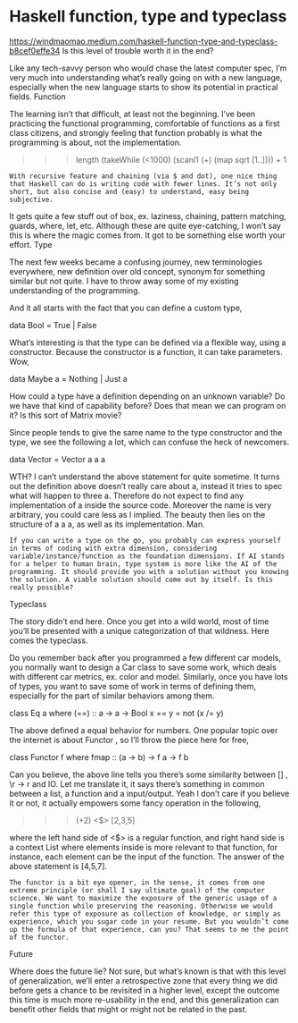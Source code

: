 # Haskell function, type and typeclass
https://windmaomao.medium.com/haskell-function-type-and-typeclass-b8cef0effe34
Is this level of trouble worth it in the end?

Like any tech-savvy person who would chase the latest computer spec, I’m very much into understanding what’s really going on with a new language, especially when the new language starts to show its potential in practical fields.
Function

The learning isn’t that difficult, at least not the beginning. I’ve been practicing the functional programming, comfortable of functions as a first class citizens, and strongly feeling that function probably is what the programming is about, not the implementation.

>>> length (takeWhile (<1000) (scanl1 (+) (map sqrt [1..]))) + 1

    With recursive feature and chaining (via $ and dot), one nice thing that Haskell can do is writing code with fewer lines. It’s not only short, but also concise and (easy) to understand, easy being subjective.

It gets quite a few stuff out of box, ex. laziness, chaining, pattern matching, guards, where, let, etc. Although these are quite eye-catching, I won’t say this is where the magic comes from. It got to be something else worth your effort.
Type

The next few weeks became a confusing journey, new terminologies everywhere, new definition over old concept, synonym for something similar but not quite. I have to throw away some of my existing understanding of the programming.

And it all starts with the fact that you can define a custom type,

data Bool = True | False

What’s interesting is that the type can be defined via a flexible way, using a constructor. Because the constructor is a function, it can take parameters. Wow,

data Maybe a = Nothing | Just a

How could a type have a definition depending on an unknown variable? Do we have that kind of capability before? Does that mean we can program on it? Is this sort of Matrix movie?

Since people tends to give the same name to the type constructor and the type, we see the following a lot, which can confuse the heck of newcomers.

data Vector = Vector a a a

WTH? I can’t understand the above statement for quite sometime. It turns out the definition above doesn’t really care about a, instead it tries to spec what will happen to three a. Therefore do not expect to find any implementation of a inside the source code. Moreover the name is very arbitrary, you could care less as I implied. The beauty then lies on the structure of a a a, as well as its implementation. Man.

    If you can write a type on the go, you probably can express yourself in terms of coding with extra dimension, considering variable/instance/function as the foundation dimensions. If AI stands for a helper to human brain, type system is more like the AI of the programming. It should provide you with a solution without you knowing the solution. A viable solution should come out by itself. Is this really possible?

Typeclass

The story didn’t end here. Once you get into a wild world, most of time you’ll be presented with a unique categorization of that wildness. Here comes the typeclass.

Do you remember back after you programmed a few different car models, you normally want to design a Car class to save some work, which deals with different car metrics, ex. color and model. Similarly, once you have lots of types, you want to save some of work in terms of defining them, especially for the part of similar behaviors among them.

class Eq a where
 (==) :: a -> a -> Bool
 x == y = not (x /= y)

The above defined a equal behavior for numbers. One popular topic over the internet is about Functor , so I’ll throw the piece here for free,

class Functor f where
 fmap :: (a -> b) -> f a -> f b

Can you believe, the above line tells you there’s some similarity between [] , \r -> r and IO. Let me translate it, it says there’s something in common between a list, a function and a input/output. Yeah I don’t care if you believe it or not, it actually empowers some fancy operation in the following,

>>> (+2) <$> [2,3,5]

where the left hand side of <$> is a regular function, and right hand side is a context List where elements inside is more relevant to that function, for instance, each element can be the input of the function. The answer of the above statement is [4,5,7].

    The functor is a bit eye opener, in the sense, it comes from one extreme principle (or shall I say ultimate goal) of the computer science. We want to maximize the exposure of the generic usage of a single function while preserving the reasoning. Otherwise we would refer this type of exposure as collection of knowledge, or simply as experience, which you sugar code in your resume. But you wouldn’t come up the formula of that experience, can you? That seems to me the point of the functor.

Future

Where does the future lie? Not sure, but what’s known is that with this level of generalization, we’ll enter a retrospective zone that every thing we did before gets a chance to be revisited in a higher level, except the outcome this time is much more re-usability in the end, and this generalization can benefit other fields that might or might not be related in the past.